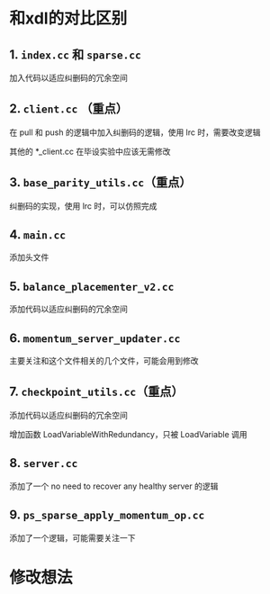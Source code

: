 # 和xdl的对比区别

## 1. `index.cc` 和 `sparse.cc`

加入代码以适应纠删码的冗余空间

## 2. `client.cc` （重点）

在 pull 和 push 的逻辑中加入纠删码的逻辑，使用 lrc 时，需要改变逻辑

其他的 *_client.cc 在毕设实验中应该无需修改

## 3. `base_parity_utils.cc`（重点）

纠删码的实现，使用 lrc 时，可以仿照完成

## 4. `main.cc`

添加头文件

## 5. `balance_placementer_v2.cc`

添加代码以适应纠删码的冗余空间

## 6. `momentum_server_updater.cc`

主要关注和这个文件相关的几个文件，可能会用到修改

## 7. `checkpoint_utils.cc`（重点）

添加代码以适应纠删码的冗余空间

增加函数 LoadVariableWithRedundancy，只被 LoadVariable 调用

## 8. `server.cc`

添加了一个 no need to recover any healthy server 的逻辑

## 9. `ps_sparse_apply_momentum_op.cc`

添加了一个逻辑，可能需要关注一下

# 修改想法



















